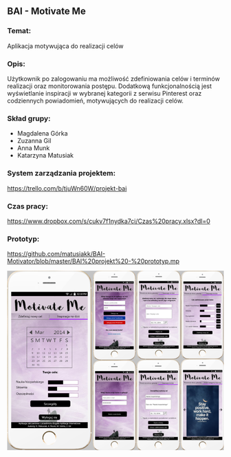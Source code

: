 ## BAI - Motivate Me

### Temat: 
Aplikacja motywująca do realizacji celów

### Opis: 
Użytkownik po zalogowaniu ma możliwość zdefiniowania celów i terminów realizacji oraz monitorowania postępu. Dodatkową funkcjonalnością jest wyświetlanie inspiracji w wybranej kategorii z serwisu Pinterest oraz codziennych powiadomień, motywujących do realizacji celów.

### Skład grupy:

- Magdalena Górka
- Zuzanna Gil
- Anna Munk
- Katarzyna Matusiak

### System zarządzania projektem:
https://trello.com/b/tjuWn60W/projekt-bai

### Czas pracy:
https://www.dropbox.com/s/cukv7f1nydka7ci/Czas%20pracy.xlsx?dl=0

### Prototyp:

https://github.com/matusiakk/BAI-Motivator/blob/master/BAI%20projekt%20-%20prototyp.mp

<img src="Prototyp.PNG">

